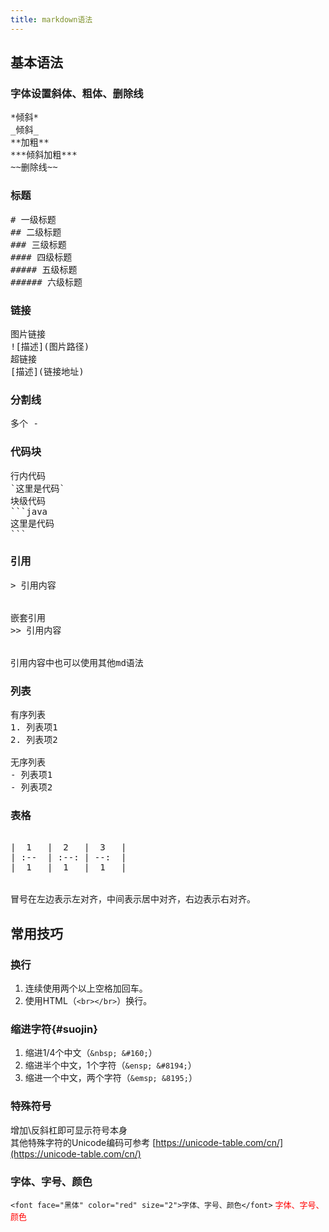 ```yaml
---
title: markdown语法
---
```


## 基本语法
### 字体设置斜体、粗体、删除线
<pre>
*倾斜*  
_倾斜_  
**加粗**  
***倾斜加粗***  
~~删除线~~  
</pre>

### 标题
<pre>
# 一级标题  
## 二级标题  
### 三级标题  
#### 四级标题  
##### 五级标题  
###### 六级标题  
</pre>


### 链接
<pre>
图片链接  
![描述](图片路径)  
超链接  
[描述](链接地址)  
</pre>

### 分割线
<pre>
多个 -
</pre>

### 代码块

<pre>
行内代码  
`这里是代码`   
块级代码  
```java
这里是代码
```
</pre>

### 引用
<pre>
> 引用内容  
  
  
嵌套引用  
>> 引用内容

  
引用内容中也可以使用其他md语法
</pre>

### 列表
<pre>
有序列表
1. 列表项1
2. 列表项2

无序列表
- 列表项1
- 列表项2
</pre>

### 表格
<pre>

|  1   |  2   |  3   |  
| :--  | :--: | --:  |  
|  1   |  1   |  1   |  
  
  
冒号在左边表示左对齐，中间表示居中对齐，右边表示右对齐。
</pre>


## 常用技巧

### 换行
1. 连续使用两个以上空格加回车。
2. 使用HTML（`<br></br>`）换行。

### 缩进字符{#suojin}
1. 缩进1/4个中文（`&nbsp; &#160;`）
2. 缩进半个中文，1个字符（`&ensp; &#8194;`）
3. 缩进一个中文，两个字符（`&emsp; &8195;`）

### 特殊符号
增加\反斜杠即可显示符号本身  
其他特殊字符的Unicode编码可参考 [https://unicode-table.com/cn/](https://unicode-table.com/cn/)

### 字体、字号、颜色

`<font face="黑体" color="red" size="2">字体、字号、颜色</font>`
<font face="黑体" color="red" size="2">字体、字号、颜色</font>


